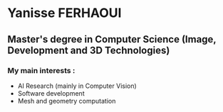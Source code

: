 # Yanisse FERHAOUI
## Master's degree in Computer Science (Image, Development and 3D Technologies)

### My main interests :

  - AI Research (mainly in Computer Vision)
  - Software development
  - Mesh and geometry computation
